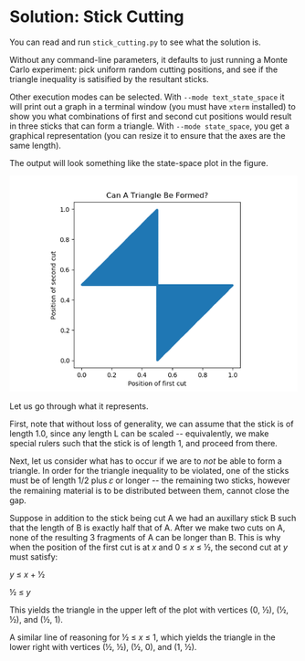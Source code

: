 # Solution: Stick Cutting

You can read and run `stick_cutting.py` to see what the solution is.

Without any command-line parameters, it defaults to just running a
Monte Carlo experiment: pick uniform random cutting positions, and see
if the triangle inequality is satisified by the resultant sticks.

Other execution modes can be selected.  With `--mode text_state_space`
it will print out a graph in a terminal window (you must have `xterm`
installed) to show you what combinations of first and second cut
positions would result in three sticks that can form a triangle.  With
`--mode state_space`, you get a graphical representation (you can
resize it to ensure that the axes are the same length).

The output will look something like the state-space plot in the figure.

![State Space Plot](out.png)

Let us go through what it represents.

First, note that without loss of generality, we can assume that the
stick is of length 1.0, since any length L can be scaled --
equivalently, we make special rulers such that the stick is of length
1, and proceed from there.

Next, let us consider what has to occur if we are to _not_ be able to
form a triangle.  In order for the triangle inequality to be violated,
one of the sticks must be of length 1/2 plus 𝜀 or longer -- the
remaining two sticks, however the remaining material is to be
distributed between them, cannot close the gap.

Suppose in addition to the stick being cut A we had an auxillary stick
B such that the length of B is exactly half that of A.  After we make
two cuts on A, none of the resulting 3 fragments of A can be longer
than B.  This is why when the position of the first cut is at _x_ and
0 ≤ _x_ ≤ ½, the second cut at _y_ must satisfy:

_y_ ≤ _x_ + ½

½ ≤ _y_


This yields the triangle in the upper left of the plot with vertices
(0, ½), (½, ½), and (½, 1).

A similar line of reasoning for ½ ≤ _x_ ≤ 1, which yields the triangle
in the lower right with vertices (½, ½), (½, 0), and (1, ½).
